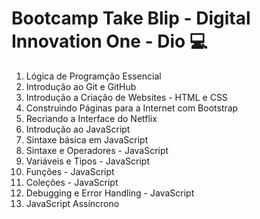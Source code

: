 # Bootcamp Take Blip - Digital Innovation One - Dio 💻

1. Lógica de Programção Essencial
2. Introdução ao Git e GitHub
3. Introdução a Criação de Websites - HTML e CSS
4. Construindo Páginas para a Internet com Bootstrap
5. Recriando a Interface do Netflix
6. Introdução ao JavaScript
7. Sintaxe básica em JavaScript
8. Sintaxe e Operadores - JavaScript
9. Variáveis e Tipos - JavaScript
10. Funções - JavaScript
11. Coleções - JavaScript
12. Debugging e Error Handling - JavaScript
13. JavaScript Assíncrono
